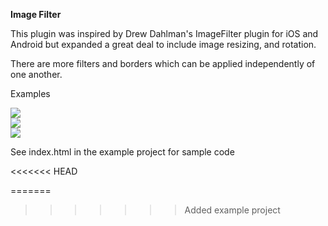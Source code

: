<b>Image Filter</b>

This plugin was inspired by Drew Dahlman's ImageFilter plugin for iOS and Android but expanded a great deal to include image resizing, and rotation.

There are more filters and borders which can be applied independently of one another. 

Examples

<img src='http://i.imgur.com/KpuCC.png'/>

<br/>

<img src='http://i.imgur.com/p5GKj.png'/>

<br/>

<img src='http://i.imgur.com/zl9As.png'/>

See index.html in the example project for sample code

<<<<<<< HEAD

=======
>>>>>>> Added example project
